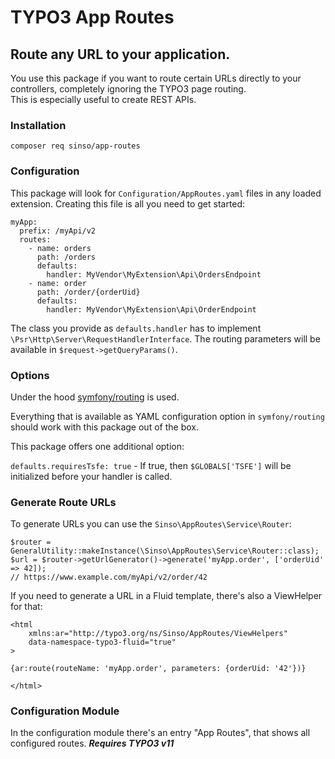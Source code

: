 # TYPO3 App Routes

## Route any URL to your application.

You use this package if you want to route certain URLs directly to your controllers, completely ignoring the TYPO3 page routing.<br>
This is especially useful to create REST APIs.

### Installation

````
composer req sinso/app-routes
````

### Configuration

This package will look for `Configuration/AppRoutes.yaml` files in any loaded extension. Creating this file is all you need to get started:

````
myApp:
  prefix: /myApi/v2
  routes:
    - name: orders
      path: /orders
      defaults:
        handler: MyVendor\MyExtension\Api\OrdersEndpoint
    - name: order
      path: /order/{orderUid}
      defaults:
        handler: MyVendor\MyExtension\Api\OrderEndpoint
````

The class you provide as `defaults.handler` has to implement `\Psr\Http\Server\RequestHandlerInterface`.
The routing parameters will be available in `$request->getQueryParams()`.

### Options

Under the hood [symfony/routing](https://github.com/symfony/routing) is used.

Everything that is available as YAML configuration option in `symfony/routing` should work with this package out of the box.

This package offers one additional option:

`defaults.requiresTsfe: true` - If true, then `$GLOBALS['TSFE']` will be initialized before your handler is called.

### Generate Route URLs

To generate URLs you can use the `Sinso\AppRoutes\Service\Router`:

````
$router = GeneralUtility::makeInstance(\Sinso\AppRoutes\Service\Router::class);
$url = $router->getUrlGenerator()->generate('myApp.order', ['orderUid' => 42]);
// https://www.example.com/myApi/v2/order/42
````

If you need to generate a URL in a Fluid template, there's also a ViewHelper for that:

````
<html
	xmlns:ar="http://typo3.org/ns/Sinso/AppRoutes/ViewHelpers"
	data-namespace-typo3-fluid="true"
>

{ar:route(routeName: 'myApp.order', parameters: {orderUid: '42'})}

</html>
````

### Configuration Module

In the configuration module there's an entry "App Routes", that shows all configured routes.
***Requires TYPO3 v11***
